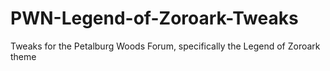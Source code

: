 # PWN-Legend-of-Zoroark-Tweaks
Tweaks for the Petalburg Woods Forum, specifically the Legend of Zoroark theme
